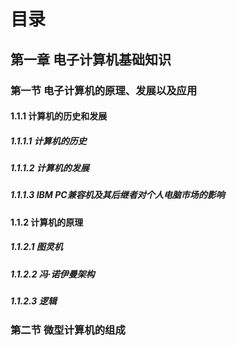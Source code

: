 # 目录

## 第一章 电子计算机基础知识

### 第一节 电子计算机的原理、发展以及应用

#### 1.1.1 计算机的历史和发展

##### 1.1.1.1 计算机的历史

##### 1.1.1.2 计算机的发展

##### 1.1.1.3 IBM PC兼容机及其后继者对个人电脑市场的影响

#### 1.1.2 计算机的原理

##### 1.1.2.1 图灵机

##### 1.1.2.2 冯·诺伊曼架构

##### 1.1.2.3 逻辑

### 第二节 微型计算机的组成